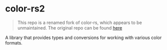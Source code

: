 color-rs2
=========

> This repo is a renamed fork of color-rs, which appears to be unmaintained.
> The original repo can be found [here](https://github.com/arturoc/color-rs)

A library that provides types and conversions for working with various color formats.
